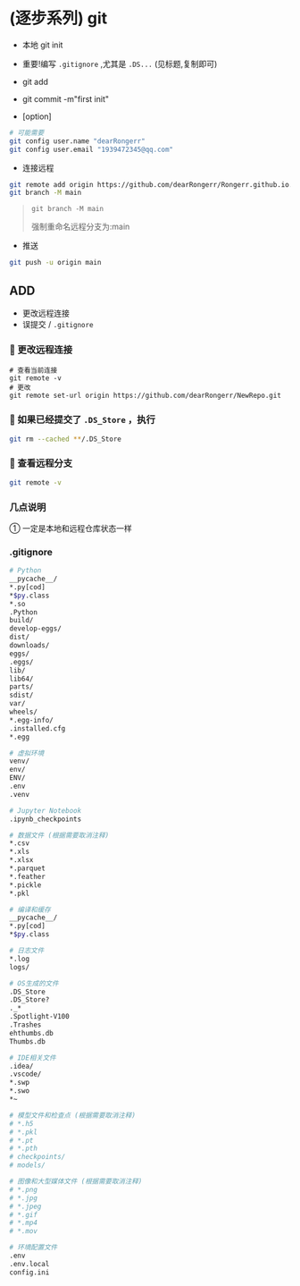# (逐步系列) git

- 本地 git init
- 重要!编写 `.gitignore`  ,尤其是 `.DS...` (见标题,复制即可)

- git add
- git commit -m"first init"
- [option]

```bash
# 可能需要
git config user.name "dearRongerr"
git config user.email "1939472345@qq.com"
```

- 连接远程

```bash
git remote add origin https://github.com/dearRongerr/Rongerr.github.io.git
git branch -M main 
```

> `git branch -M main`  
>
> 强制重命名远程分支为:main

- 推送

```bash
git push -u origin main
```



## ADD

- 更改远程连接
- 误提交 / `.gitignore` 

### 🚩 更改远程连接

```
# 查看当前连接
git remote -v
# 更改
git remote set-url origin https://github.com/dearRongerr/NewRepo.git
```

###  🚩 如果已经提交了 `.DS_Store` ，执行

```bash
git rm --cached **/.DS_Store
```

### 🚩 查看远程分支

```bash
git remote -v
```



### 几点说明

① 一定是本地和远程仓库状态一样

### .gitignore

```bash
# Python
__pycache__/
*.py[cod]
*$py.class
*.so
.Python
build/
develop-eggs/
dist/
downloads/
eggs/
.eggs/
lib/
lib64/
parts/
sdist/
var/
wheels/
*.egg-info/
.installed.cfg
*.egg

# 虚拟环境
venv/
env/
ENV/
.env
.venv

# Jupyter Notebook
.ipynb_checkpoints

# 数据文件 (根据需要取消注释)
*.csv
*.xls
*.xlsx
*.parquet
*.feather
*.pickle
*.pkl

# 编译和缓存
__pycache__/
*.py[cod]
*$py.class

# 日志文件
*.log
logs/

# OS生成的文件
.DS_Store
.DS_Store?
._*
.Spotlight-V100
.Trashes
ehthumbs.db
Thumbs.db

# IDE相关文件
.idea/
.vscode/
*.swp
*.swo
*~

# 模型文件和检查点 (根据需要取消注释)
# *.h5
# *.pkl
# *.pt
# *.pth
# checkpoints/
# models/

# 图像和大型媒体文件 (根据需要取消注释)
# *.png
# *.jpg
# *.jpeg
# *.gif
# *.mp4
# *.mov

# 环境配置文件
.env
.env.local
config.ini
```

